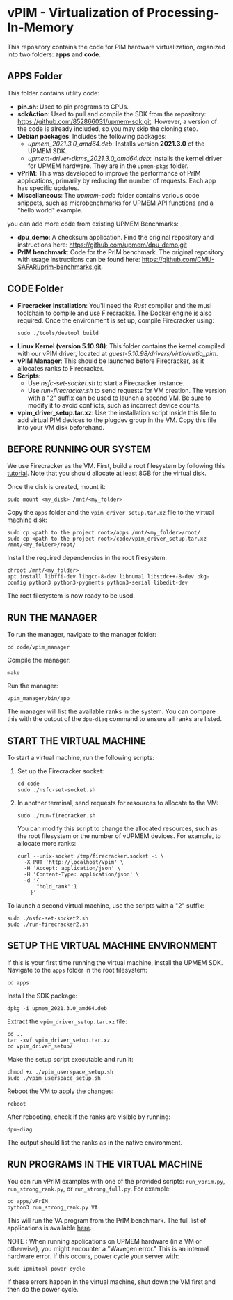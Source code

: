 # vPIM - Virtualization of Processing-In-Memory

This repository contains the code for PIM hardware virtualization, organized into two folders: **apps** and **code**.

## APPS Folder
This folder contains utility code:
- **pin.sh**: Used to pin programs to CPUs.
- **sdkAction**: Used to pull and compile the SDK from the repository: https://github.com/852866031/upmem-sdk.git. However, a version of the code is already included, so you may skip the cloning step.
- **Debian packages**: Includes the following packages:
  - *upmem_2021.3.0_amd64.deb*: Installs version **2021.3.0** of the UPMEM SDK.
  - *upmem-driver-dkms_2021.3.0_amd64.deb*: Installs the kernel driver for UPMEM hardware.
They are in the ```upmem-pkgs``` folder.
- **vPrIM**: This was developed to improve the performance of PrIM applications, primarily by reducing the number of requests. Each app has specific updates.
- **Miscellaneous**: The *upmem-code* folder contains various code snippets, such as microbenchmarks for UPMEM API functions and a "hello world" example.

you can add more code from existing UPMEM Benchmarks:
- **dpu_demo**: A checksum application. Find the original repository and instructions here: https://github.com/upmem/dpu_demo.git
- **PrIM benchmark**: Code for the PrIM benchmark. The original repository with usage instructions can be found here: https://github.com/CMU-SAFARI/prim-benchmarks.git.
  
## CODE Folder
- **Firecracker Installation**: You'll need the *Rust* compiler and the musl toolchain to compile and use Firecracker. The Docker engine is also required. Once the environment is set up, compile Firecracker using:
  ```
  sudo ./tools/devtool build
  ```
- **Linux Kernel (version 5.10.98)**: This folder contains the kernel compiled with our vPIM driver, located at *guest-5.10.98/drivers/virtio/virtio_pim*.
- **vPIM Manager**: This should be launched before Firecracker, as it allocates ranks to Firecracker.
- **Scripts**:
  - Use *nsfc-set-socket.sh* to start a Firecracker instance.
  - Use *run-firecracker.sh* to send requests for VM creation. The version with a "2" suffix can be used to launch a second VM. Be sure to modify it to avoid conflicts, such as incorrect device counts.
- **vpim_driver_setup.tar.xz**: Use the installation script inside this file to add virtual PIM devices to the plugdev group in the VM. Copy this file into your VM disk beforehand.

## BEFORE RUNNING OUR SYSTEM
We use Firecracker as the VM. First, build a root filesystem by following this [tutorial](https://happybear.medium.com/building-ubuntu-20-04-root-filesystem-for-firecracker-e3f4267e58cc). Note that you should allocate at least 8GB for the virtual disk.

Once the disk is created, mount it:
```
sudo mount <my_disk> /mnt/<my_folder>
```
Copy the `apps` folder and the `vpim_driver_setup.tar.xz` file to the virtual machine disk:
```
sudo cp <path to the project root>/apps /mnt/<my_folder>/root/
sudo cp <path to the project root>/code/vpim_driver_setup.tar.xz /mnt/<my_folder>/root/
```
Install the required dependencies in the root filesystem:
```
chroot /mnt/<my_folder>
apt install libffi-dev libgcc-8-dev libnuma1 libstdc++-8-dev pkg-config python3 python3-pygments python3-serial libedit-dev
```
The root filesystem is now ready to be used.

## RUN THE MANAGER
To run the manager, navigate to the manager folder:
```
cd code/vpim_manager
```
Compile the manager:
```
make
```
Run the manager:
```
vpim_manager/bin/app
```
The manager will list the available ranks in the system. You can compare this with the output of the `dpu-diag` command to ensure all ranks are listed.

## START THE VIRTUAL MACHINE
To start a virtual machine, run the following scripts:
1. Set up the Firecracker socket:
   ```
   cd code
   sudo ./nsfc-set-socket.sh
   ```
2. In another terminal, send requests for resources to allocate to the VM:
   ```
   sudo ./run-firecracker.sh
   ```
   You can modify this script to change the allocated resources, such as the root filesystem or the number of vUPMEM devices. For example, to allocate more ranks:
   ```
   curl --unix-socket /tmp/firecracker.socket -i \
     -X PUT 'http://localhost/vpim' \
     -H 'Accept: application/json' \
     -H 'Content-Type: application/json' \
     -d '{
         "hold_rank":1
       }'
   ```
To launch a second virtual machine, use the scripts with a "2" suffix:
```
sudo ./nsfc-set-socket2.sh
sudo ./run-firecracker2.sh
```

## SETUP THE VIRTUAL MACHINE ENVIRONMENT

If this is your first time running the virtual machine, install the UPMEM SDK. Navigate to the `apps` folder in the root filesystem:
```
cd apps
```
Install the SDK package:
```
dpkg -i upmem_2021.3.0_amd64.deb
```
Extract the `vpim_driver_setup.tar.xz` file:
```
cd ..
tar -xvf vpim_driver_setup.tar.xz
cd vpim_driver_setup/
```
Make the setup script executable and run it:
```
chmod +x ./vpim_userspace_setup.sh
sudo ./vpim_userspace_setup.sh
```
Reboot the VM to apply the changes:
```
reboot
```
After rebooting, check if the ranks are visible by running:
```
dpu-diag
```
The output should list the ranks as in the native environment.

## RUN PROGRAMS IN THE VIRTUAL MACHINE
You can run vPrIM examples with one of the provided scripts: `run_vprim.py`, `run_strong_rank.py`, or `run_strong_full.py`. For example:
```
cd apps/vPrIM
python3 run_strong_rank.py VA
```
This will run the VA program from the PrIM benchmark. The full list of applications is available [here](https://github.com/CMU-SAFARI/prim-benchmarks.git).

NOTE : When running applications on UPMEM hardware (in a VM or otherwise), you might encounter a "Wavegen error." This is an internal hardware error. If this occurs, power cycle your server with:
```
sudo ipmitool power cycle
```
If these errors happen in the virtual machine, shut down the VM first and then do the power cycle.
